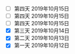 - [ ] 第四天  2019年10月15日 
- [ ] 第四天  2019年10月15日 
- [ ] 第四天  2019年10月15日 
- [x] 第三天  2019年10月14日 
- [x] 第二天  2019年10月13日 
- [x] 第一天  2019年10月12日 
